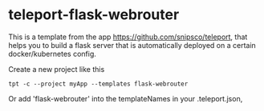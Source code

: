 # teleport-flask-webrouter

This is a template from the app https://github.com/snipsco/teleport, that helps you to
build a flask server that is automatically deployed on a certain docker/kubernetes
config. 

Create a new project like this
```
tpt -c --project myApp --templates flask-webrouter
```

Or add 'flask-webrouter' into the templateNames in your .teleport.json,  
